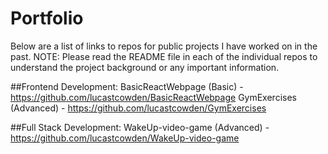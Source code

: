 # Portfolio

Below are a list of links to repos for public projects I have worked on in the past.
NOTE: Please read the README file in each of the individual repos to understand the project background or any important information.

##Frontend Development:
BasicReactWebpage (Basic) - https://github.com/lucastcowden/BasicReactWebpage
GymExercises (Advanced) - https://github.com/lucastcowden/GymExercises

##Full Stack Development:
WakeUp-video-game (Advanced) - https://github.com/lucastcowden/WakeUp-video-game
